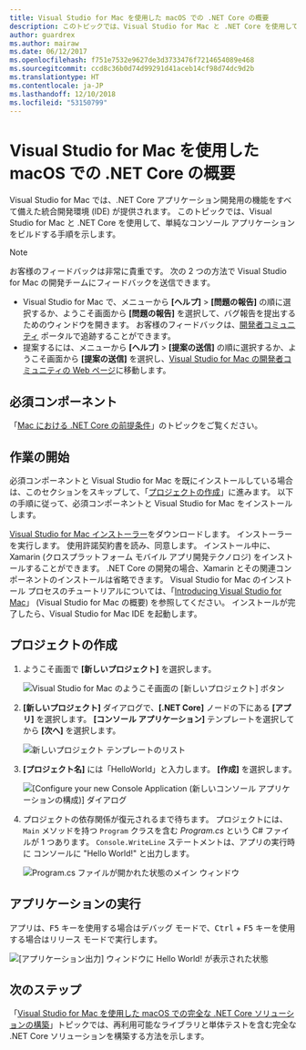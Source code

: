 ```yaml
---
title: Visual Studio for Mac を使用した macOS での .NET Core の概要
description: このトピックでは、Visual Studio for Mac と .NET Core を使用して、単純なコンソール アプリケーションをビルドする手順を示します。
author: guardrex
ms.author: mairaw
ms.date: 06/12/2017
ms.openlocfilehash: f751e7532e9627de3d3733476f7214654089e468
ms.sourcegitcommit: ccd8c36b0d74d99291d41aceb14cf98d74dc9d2b
ms.translationtype: HT
ms.contentlocale: ja-JP
ms.lasthandoff: 12/10/2018
ms.locfileid: "53150799"
---
```

# <a name="getting-started-with-net-core-on-macos-using-visual-studio-for-mac"></a>Visual Studio for Mac を使用した macOS での .NET Core の概要

Visual Studio for Mac では、.NET Core アプリケーション開発用の機能をすべて備えた統合開発環境 (IDE) が提供されます。 このトピックでは、Visual Studio for Mac と .NET Core を使用して、単純なコンソール アプリケーションをビルドする手順を示します。

> [!NOTE]
> お客様のフィードバックは非常に貴重です。 次の 2 つの方法で Visual Studio for Mac の開発チームにフィードバックを送信できます。
> * Visual Studio for Mac で、メニューから **[ヘルプ]** > **[問題の報告]** の順に選択するか、ようこそ画面から **[問題の報告]** を選択して、バグ報告を提出するためのウィンドウを開きます。 お客様のフィードバックは、[開発者コミュニティ](https://developercommunity.visualstudio.com/spaces/8/index.html) ポータルで追跡することができます。
> * 提案するには、メニューから **[ヘルプ]** > **[提案の送信]** の順に選択するか、ようこそ画面から **[提案の送信]** を選択し、[Visual Studio for Mac の開発者コミュニティの Web ページ](https://developercommunity.visualstudio.com/content/idea/post.html?space=41)に移動します。

## <a name="prerequisites"></a>必須コンポーネント

「[Mac における .NET Core の前提条件](../../core/macos-prerequisites.md)」のトピックをご覧ください。

## <a name="getting-started"></a>作業の開始

必須コンポーネントと Visual Studio for Mac を既にインストールしている場合は、このセクションをスキップして、「[プロジェクトの作成](#creating-a-project)」に進みます。 以下の手順に従って、必須コンポーネントと Visual Studio for Mac をインストールします。

[Visual Studio for Mac インストーラー](https://visualstudio.microsoft.com/vs/visual-studio-mac/)をダウンロードします。 インストーラーを実行します。 使用許諾契約書を読み、同意します。 インストール中に、Xamarin (クロスプラットフォーム モバイル アプリ開発テクノロジ) をインストールすることができます。 .NET Core の開発の場合、Xamarin とその関連コンポーネントのインストールは省略できます。 Visual Studio for Mac のインストール プロセスのチュートリアルについては、「[Introducing Visual Studio for Mac](https://developer.xamarin.com/guides/cross-platform/visual-studio-mac/)」 (Visual Studio for Mac の概要) を参照してください。 インストールが完了したら、Visual Studio for Mac IDE を起動します。

## <a name="creating-a-project"></a>プロジェクトの作成

1. ようこそ画面で **[新しいプロジェクト]** を選択します。

   ![Visual Studio for Mac のようこそ画面の [新しいプロジェクト] ボタン](./media/using-on-mac-vs/vsmac1.png)

1. **[新しいプロジェクト]** ダイアログで、**[.NET Core]** ノードの下にある **[アプリ]** を選択します。 **[コンソール アプリケーション]** テンプレートを選択してから **[次へ]** を選択します。

   ![新しいプロジェクト テンプレートのリスト](./media/using-on-mac-vs/vsmac2.png)

1. **[プロジェクト名]** には「HelloWorld」と入力します。 **[作成]** を選択します。

   ![[Configure your new Console Application (新しいコンソール アプリケーションの構成)] ダイアログ](./media/using-on-mac-vs/vsmac3.png)

1. プロジェクトの依存関係が復元されるまで待ちます。 プロジェクトには、`Main` メソッドを持つ `Program` クラスを含む *Program.cs* という C# ファイルが 1 つあります。 `Console.WriteLine` ステートメントは、アプリの実行時に コンソールに "Hello World!" と出力します。

   ![Program.cs ファイルが開かれた状態のメイン ウィンドウ](./media/using-on-mac-vs/vsmac4.png)

## <a name="run-the-application"></a>アプリケーションの実行

アプリは、<kbd>F5</kbd> キーを使用する場合はデバッグ モードで、<kbd>Ctrl</kbd> + <kbd>F5</kbd> キーを使用する場合はリリース モードで実行します。

![[アプリケーション出力] ウィンドウに Hello World! が表示された状態](./media/using-on-mac-vs/vsmac5.png)

## <a name="next-step"></a>次のステップ

「[Visual Studio for Mac を使用した macOS での完全な .NET Core ソリューションの構築](using-on-mac-vs-full-solution.md)」トピックでは、再利用可能なライブラリと単体テストを含む完全な .NET Core ソリューションを構築する方法を示します。
